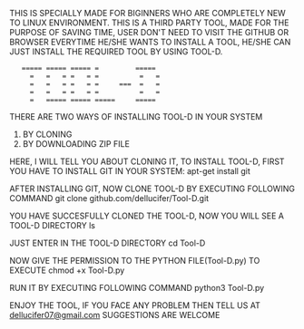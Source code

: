 THIS IS SPECIALLY MADE FOR BIGINNERS WHO ARE COMPLETELY NEW TO LINUX ENVIRONMENT. THIS IS A THIRD PARTY TOOL, MADE FOR THE PURPOSE OF SAVING TIME, USER DON'T NEED TO VISIT THE GITHUB OR BROWSER EVERYTIME HE/SHE WANTS TO INSTALL A TOOL, HE/SHE CAN JUST INSTALL THE REQUIRED TOOL BY USING TOOL-D.
       
       ===== ===== ===== =         =====
         =   =   = =   = =          =   =
         =   =   = =   = =     ===  =   =
         =   =   = =   = =          =   =
         =   ===== ===== =====     =====
      
THERE ARE TWO WAYS OF INSTALLING TOOL-D IN YOUR SYSTEM
1) BY CLONING
2) BY DOWNLOADING ZIP FILE


HERE, I WILL TELL YOU ABOUT CLONING IT,
TO INSTALL TOOL-D, FIRST YOU HAVE TO INSTALL GIT IN YOUR SYSTEM:
    apt-get install git

AFTER INSTALLING GIT, NOW CLONE TOOL-D BY EXECUTING FOLLOWING COMMAND
    git clone github.com/dellucifer/Tool-D.git
    
YOU HAVE SUCCESFULLY CLONED THE TOOL-D, NOW YOU WILL SEE A TOOL-D DIRECTORY
    ls

JUST ENTER IN THE TOOL-D DIRECTORY
    cd Tool-D

NOW GIVE THE PERMISSION TO THE PYTHON FILE(Tool-D.py) TO EXECUTE
    chmod +x Tool-D.py

RUN IT BY EXECUTING FOLLOWING COMMAND
    python3 Tool-D.py

ENJOY THE TOOL,
IF YOU FACE ANY PROBLEM THEN TELL US AT dellucifer07@gmail.com
SUGGESTIONS ARE WELCOME
